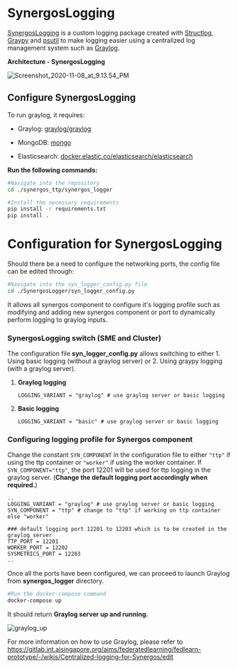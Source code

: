# SynergosLogging
[SynergosLogging](https://gitlab.int.aisingapore.org/aims/federatedlearning/synergos_worker/-/tree/synergos_logger/synergos_logger) is a custom logging package created with [Structlog](https://www.structlog.org/en/0.4.0/api.html), [Graypy](https://github.com/conda-forge/graypy-feedstock) and [psutil](https://psutil.readthedocs.io/en/latest/) to make logging easier using a centralized log management system such as [Graylog](https://www.graylog.org/). 

**Architecture - SynergosLogging**

![Screenshot_2020-11-08_at_9.13.54_PM](https://gitlab.int.aisingapore.org/aims/federatedlearning/fedlearn-prototype/-/wikis/uploads/6c68ca42e9550ce06b9fdd45ff4c82f0/Screenshot_2020-11-08_at_9.13.54_PM.png)

## Configure SynergosLogging

To run graylog, it requires:

- Graylog: [graylog/graylog](https://hub.docker.com/r/graylog/graylog/)

- MongoDB: [mongo](https://hub.docker.com/_/mongo/)

- Elasticsearch: [docker.elastic.co/elasticsearch/elasticsearch](https://www.elastic.co/guide/en/elasticsearch/reference/5.5/docker.html)


**Run the following commands:**


```bash
#Navigate into the repository
cd ./synergos_ttp/synergos_logger

#Install the necessary requirements
pip install -r requirements.txt
pip install .
```


# Configuration for SynergosLogging

Should there be a need to configure the networking ports, the config file can be edited through:
```bash
#Navigate into the syn_logger_config.py file
cd ./SynergosLogger/syn_logger_config.py
```
It allows all synergos component to configure it's logging profile such as modifying and adding new synergos component or port to dynamically perform logging to graylog inputs.

### SynergosLogging switch (SME and Cluster)
The configuration file <b>syn_logger_config.py</b> allows switching to either 1. Using basic logging (without a graylog server) or 2. Using graypy logging (with a graylog server).
1. <b>Graylog logging</b>
    ```
    LOGGING_VARIANT = "graylog" # use graylog server or basic logging
    ```
2. <b>Basic logging</b>
    ```
    LOGGING_VARIANT = "basic" # use graylog server or basic logging
    ```
### Configuring logging profile for Synergos component
Change the constant `SYN_COMPONENT` in the configuration file to either `"ttp"` if using the ttp container or `"worker"` if using the worker container. If `SYN_COMPONENT="ttp"`, the port 12201 will be used for ttp logging in the graylog server. (<b>Change the default logging port accordingly when required.</b>)
```
..
LOGGING_VARIANT = "graylog" # use graylog server or basic logging
SYN_COMPONENT = "ttp" # change to "ttp" if working on ttp container else "worker"

### default logging port 12201 to 12203 which is to be created in the graylog server
TTP_PORT = 12201
WORKER_PORT = 12202
SYSMETRICS_PORT = 12203
..
```


Once all the ports have been configured, we can proceed to launch Graylog from **synergos_logger** directory.

```bash
#Run the docker-compose command
docker-compose up
```
It should return **Graylog server up and running.**

![graylog_up](https://gitlab.int.aisingapore.org/aims/federatedlearning/fedlearn-prototype/-/wikis/uploads/31e95f992e90cc429514c4d91ae2c212/graylog_up.png)

For more information on how to use Graylog, please refer to https://gitlab.int.aisingapore.org/aims/federatedlearning/fedlearn-prototype/-/wikis/Centralized-logging-for-Synergos/edit